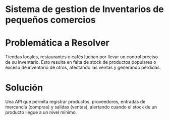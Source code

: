 # Sistema de gestion de Inventarios de pequeños comercios
# Problemática a Resolver 
Tiendas locales, restaurantes o cafés luchan
por llevar un control preciso de su inventario. Esto resulta en falta de stock
de productos populares o exceso de inventario de otros, afectando las
ventas y generando pérdidas.

# Solución 
Una API que permita registrar productos, proveedores, entradas
de mercancía (compras) y salidas (ventas), alertando cuando el stock de
un producto llegue a un nivel mínimo.
